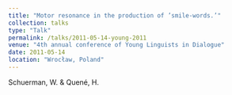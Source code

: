 ```yaml
---
title: "Motor resonance in the production of ’smile-words.’"
collection: talks
type: "Talk"
permalink: /talks/2011-05-14-young-2011
venue: "4th annual conference of Young Linguists in Dialogue"
date: 2011-05-14
location: "Wrocław, Poland"
---
```


Schuerman, W. &amp; Quené, H. 
